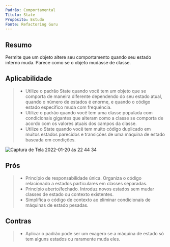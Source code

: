 ```yaml
---
Padrão: Comportamental
Título: State
Propósito: Estudo
Fonte: Refactoring Guru
---
```


## Resumo
Permite que um objeto altere seu comportamento quando seu estado interno muda. Parece como se o objeto mudasse de classe.

## Aplicabilidade
> * Utilize o padrão State quando você tem um objeto que se comporta de maneira diferente dependendo do seu estado atual, quando o número de estados é enorme, e quando o código estado específico muda com frequência.
> * Utilize o padrão quando você tem uma classe populada com condicionais gigantes que alteram como a classe se comporta de acordo com os valores atuais dos campos da classe.
> * Utilize o State quando você tem muito código duplicado em muitos estados parecidos e transições de uma máquina de estado baseada em condições.

![Captura de Tela 2022-01-20 às 22 44 34](https://user-images.githubusercontent.com/24915267/150450473-f45ba604-a1fb-4361-a10f-a842d6e6550d.png)



## Prós
> * Princípio de responsabilidade única. Organiza o código relacionado a estados particulares em classes separadas.
> * Princípio aberto/fechado. Introduz novos estados sem mudar classes de estado ou contexto existentes.
> * Simplifica o código de contexto ao eliminar condicionais de máquinas de estado pesadas.

## Contras
> * Aplicar o padrão pode ser um exagero se a máquina de estado só tem alguns estados ou raramente muda eles.
